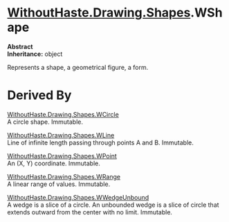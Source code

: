 # [WithoutHaste.Drawing.Shapes](TableOfContents.WithoutHaste.Drawing.Shapes.md).WShape

**Abstract**  
**Inheritance:** object  

Represents a shape, a geometrical figure, a form.  

# Derived By

[WithoutHaste.Drawing.Shapes.WCircle](WithoutHaste.Drawing.Shapes.WCircle.md)  
A circle shape. Immutable.  

[WithoutHaste.Drawing.Shapes.WLine](WithoutHaste.Drawing.Shapes.WLine.md)  
Line of infinite length passing through points A and B. Immutable.  

[WithoutHaste.Drawing.Shapes.WPoint](WithoutHaste.Drawing.Shapes.WPoint.md)  
An (X, Y) coordinate. Immutable.  

[WithoutHaste.Drawing.Shapes.WRange](WithoutHaste.Drawing.Shapes.WRange.md)  
A linear range of values. Immutable.  

[WithoutHaste.Drawing.Shapes.WWedgeUnbound](WithoutHaste.Drawing.Shapes.WWedgeUnbound.md)  
A wedge is a slice of a circle. An unbounded wedge is a slice of circle that extends outward from the center with no limit. Immutable.  

